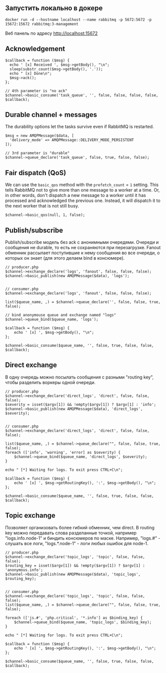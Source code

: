 ## Запустить локально в докере

```
docker run -d --hostname localhost --name rabbitmq -p 5672:5672 -p 15672:15672 rabbitmq:3-management
```

Веб панель по адресу [http://localhost:15672](http://localhost:15672)

## Acknowledgement

```
$callback = function ($msg) {
  echo ' [x] Received ', $msg->getBody(), "\n";
  sleep(substr_count($msg->getBody(), '.'));
  echo " [x] Done\n";
  $msg->ack();
};

// 4th parameter is "no ack"
$channel->basic_consume('task_queue', '', false, false, false, false, $callback);
```
 
## Durable channel + messages

The durability options let the tasks survive even if RabbitMQ is restarted.

```
$msg = new AMQPMessage($data, [
  'delivery_mode' => AMQPMessage::DELIVERY_MODE_PERSISTENT
]);

// 3rd parameter is "durable"
$channel->queue_declare('task_queue', false, true, false, false);
```

## Fair dispatch (QoS)

We can use the `basic_qos` method with the `prefetch_count` = `1` setting. This tells RabbitMQ not to give more than one message to a worker at a time. Or, in other words, don't dispatch a new message to a worker until it has processed and acknowledged the previous one. Instead, it will dispatch it to the next worker that is not still busy.

```
$channel->basic_qos(null, 1, false);
```

## Publish/subscribe

Publish/subscribe модель без ack с анонимными очередями. Очереди и сообщения не durable, то есть не сохраняются при перезагрузке. Fanout обменник рассылает поступившие к нему сообщения во все очереди, о которых он знает (для этого делаем bind в консюмере).

```
// producer.php
$channel->exchange_declare('logs', 'fanout', false, false, false);
$channel->basic_publish(new AMQPMessage($data), 'logs');


// consumer.php
$channel->exchange_declare('logs', 'fanout', false, false, false);

list($queue_name, ,) = $channel->queue_declare('', false, false, true, false);

// bind anonymouse queue and exchange named "logs"
$channel->queue_bind($queue_name, 'logs');

$callback = function ($msg) {
    echo ' [x] ', $msg->getBody(), "\n";
};

$channel->basic_consume($queue_name, '', false, true, false, false, $callback);
```

## Direct exchange

В одну очередь можно посылать сообщения с разными "routing key", чтобы разделить воркеры одной очереди.

```
// producer.php
$channel->exchange_declare('direct_logs', 'direct', false, false, false);
$severity = isset($argv[1]) && !empty($argv[1]) ? $argv[1] : 'info';
$channel->basic_publish(new AMQPMessage($data), 'direct_logs', $severity);


// consumer.php
$channel->exchange_declare('direct_logs', 'direct', false, false, false);

list($queue_name, ,) = $channel->queue_declare("", false, false, true, false);
foreach (['info', 'warning', 'error] as $severity) {
    $channel->queue_bind($queue_name, 'direct_logs', $severity);
}

echo " [*] Waiting for logs. To exit press CTRL+C\n";

$callback = function ($msg) {
    echo ' [x] ', $msg->getRoutingKey(), ':', $msg->getBody(), "\n";
};

$channel->basic_consume($queue_name, '', false, true, false, false, $callback);
```


## Topic exchange

Позволяет организовать более гибкий обменник, чем direct. В routing key можно передавать слова разделанные точкой, например "logs.info.node-1" и биндить консюмеров по маске. Например, "logs.#" - слушать все логи, "logs.\*.node-1" - логи любых ошибок для node-1.

```
// producer.php
$channel->exchange_declare('topic_logs', 'topic', false, false, false);
$routing_key = isset($argv[1]) && !empty($argv[1]) ? $argv[1] : 'anonymous.info';
$channel->basic_publish(new AMQPMessage($data), 'topic_logs', $routing_key);


// consumer.php
$channel->exchange_declare('topic_logs', 'topic', false, false, false);
list($queue_name, ,) = $channel->queue_declare("", false, false, true, false);

foreach (['js.#', 'php.critical', '*.info'] as $binding_key) {
    $channel->queue_bind($queue_name, 'topic_logs', $binding_key);
}

echo " [*] Waiting for logs. To exit press CTRL+C\n";

$callback = function ($msg) {
    echo ' [x] ', $msg->getRoutingKey(), ':', $msg->getBody(), "\n";
};

$channel->basic_consume($queue_name, '', false, true, false, false, $callback);
```
